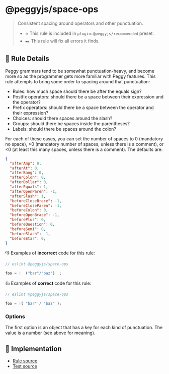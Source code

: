 # @peggyjs/space-ops
> Consistent spacing around operators and other punctuation.
> - ⭐️ This rule is included in `plugin:@peggyjs/recommended` preset.
> - ✒️ This rule will fix all errors it finds.

## 📖 Rule Details

Peggy grammars tend to be somewhat punctuation-heavy, and become more so as
the programmer gets more familiar with Peggy features.  This rule attempts to
bring some order to spacing around that punctuation:

- Rules: how much space should there be after the equals sign?
- Postfix operators: should there be a space between their expression and the operator?
- Prefix operators: should there be a space between the operator and their expression?
- Choices: should there spaces around the slash?
- Groups: should there be spaces inside the parentheses?
- Labels: should there be spaces around the colon?

For each of these cases, you can set the number of spaces to 0 (mandatory no
space), &gt;0 (mandatory number of spaces, unless there is a comment), or
&lt;0 (at least this many spaces, unless there is a comment).  The defaults are:

```json
{
  "afterAmp": 0,
  "afterAt": 0,
  "afterBang": 0,
  "afterColon": 0,
  "afterDollar": 0,
  "afterEquals": 1,
  "afterOpenParen": -1,
  "afterSlash": 1,
  "beforeCloseBrace": -1,
  "beforeCloseParen": -1,
  "beforeColon": 0,
  "beforeOpenBrace": -1,
  "beforePlus": 0,
  "beforeQuestion": 0,
  "beforeSemi": 0,
  "beforeSlash": -1,
  "beforeStar": 0,
}
```

:-1: Examples of **incorrect** code for this rule:

```peg.js
// eslint @peggyjs/space-ops

foo = !  ("bar"/"baz")  ;
```

:+1: Examples of **correct** code for this rule:

```peg.js
// eslint @peggyjs/space-ops

foo = !( "bar" / "baz" );
```

### Options

The first option is an object that has a key for each kind of punctuation.
The value is a number (see above for meaning).

## 🔎 Implementation

- [Rule source](../../src/rules/space-ops.ts)
- [Test source](../../test/lib/rules/space-ops.js)
